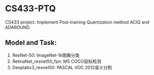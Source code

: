 # CS433-PTQ
CS433 project. Implement Post-training Quantization method ACIQ and ADAROUND.
## Model and Task:
1. ResNet-50: ImageNet-1k图像分类
2. RetinaNet_resnet50_fpn: MS COCO目标检测
3. Deeplabv3_resnet50: PASCAL VOC 2012语义分割

